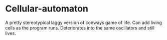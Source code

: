 Cellular-automaton
==================

A pretty stereotypical laggy version of conways game of life.  Can add living cells as the program runs.  Deteriorates into the same oscillators and still lives.
